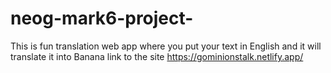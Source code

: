# neog-mark6-project-
This is fun translation web app where you put your text in English and it will translate it into Banana
link to the site  https://gominionstalk.netlify.app/
